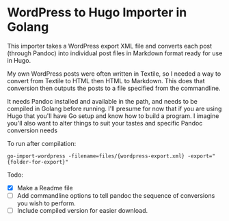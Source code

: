 # WordPress to Hugo Importer in Golang #

This importer takes a WordPress export XML file and converts each post (through Pandoc) into individual post files in Markdown format ready for use in Hugo.

My own WordPress posts were often written in Textile, so I needed a way to convert from Textile to HTML then HTML to Markdown. This does that conversion then outputs the posts to a file specified from the commandline.

It needs Pandoc installed and available in the path, and needs to be compiled in Golang before running. I'll presume for now that if you are using Hugo that you'll have Go setup and know how to build a program. I imagine you'll also want to alter things to suit your tastes and specific Pandoc conversion needs

To run after compilation:

`go-import-wordpress -filename=files/{wordpress-export.xml} -export="{folder-for-export}"`

Todo:

- [x]  Make a Readme file
- [ ] Add commandline options to tell pandoc the sequence of conversions you wish to perform.
- [ ] Include compiled version for easier download.
